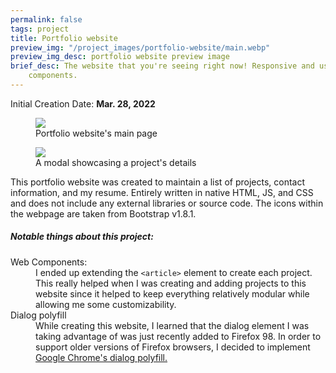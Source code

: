 ```yaml
---
permalink: false
tags: project
title: Portfolio website
preview_img: "/project_images/portfolio-website/main.webp"
preview_img_desc: portfolio website preview image
brief_desc: The website that you're seeing right now! Responsive and uses web
    components.
---
```

Initial Creation Date: **Mar. 28, 2022**

<section class="project-images">
  <figure>
    <img src="{{ '/project_images/portfolio-website/main.webp' | url }}" />
    <figcaption>Portfolio website's main page</figcaption>
  </figure>
  <figure>
    <img
        src="{{ '/project_images/portfolio-website/example-modal.webp' | url }}"
    />
    <figcaption>A modal showcasing a project's details</figcaption>
  </figure>
</section>

This portfolio website was created to maintain a list of projects, contact
information, and my resume. Entirely written in native HTML, JS, and CSS and
does not include any external libraries or source code. The icons within the
webpage are taken from Bootstrap v1.8.1.

##### Notable things about this project:
<dl>
  <dt>Web Components:</dt>
  <dd>
    I ended up extending the <code>&lt;article&gt;</code> element to create each
    project. This really helped when I was creating and adding projects to this
    website since it helped to keep everything relatively modular while allowing
    me some customizability.
  </dd>
  <dt>Dialog polyfill</dt>
  <dd>
    While creating this website, I learned that the dialog element I was taking
    advantage of was just recently added to Firefox 98. In order to support
    older versions of Firefox browsers, I decided to implement
    <a href="https://github.com/GoogleChrome/dialog-polyfill">
        Google Chrome's dialog polyfill.
    </a>
  </dd>
</dl>
